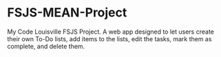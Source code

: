 # FSJS-MEAN-Project
My Code Louisville FSJS Project. A web app designed to let users create their own To-Do lists, add items to the lists, edit the tasks, mark them as complete, and delete them.
